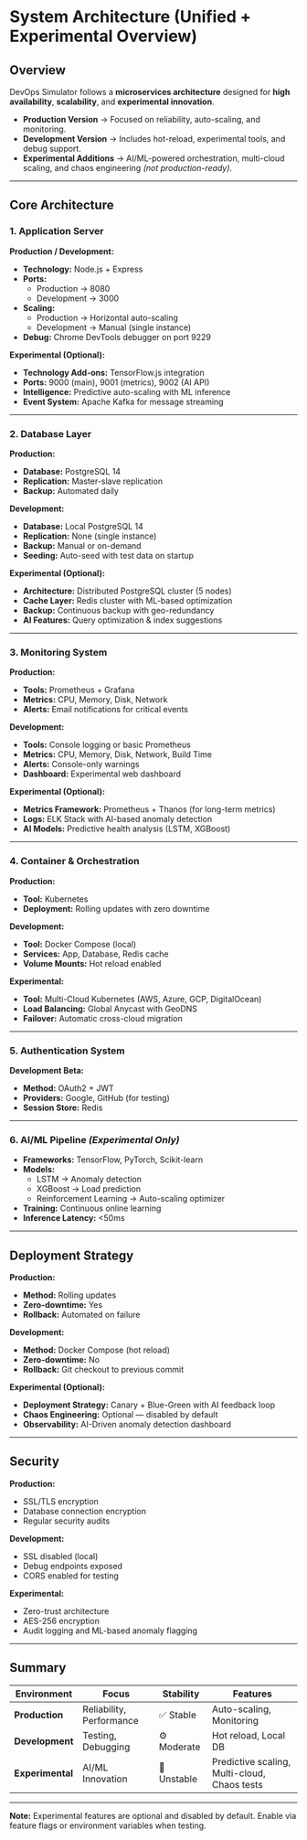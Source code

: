# System Architecture (Unified + Experimental Overview)

## Overview
DevOps Simulator follows a **microservices architecture** designed for **high availability**, **scalability**, and **experimental innovation**.

- **Production Version** → Focused on reliability, auto-scaling, and monitoring.  
- **Development Version** → Includes hot-reload, experimental tools, and debug support.  
- **Experimental Additions** → AI/ML-powered orchestration, multi-cloud scaling, and chaos engineering *(not production-ready)*.

---

## Core Architecture

### 1. Application Server

**Production / Development:**
- **Technology:** Node.js + Express  
- **Ports:**  
  - Production → 8080  
  - Development → 3000  
- **Scaling:**  
  - Production → Horizontal auto-scaling  
  - Development → Manual (single instance)  
- **Debug:** Chrome DevTools debugger on port 9229  

**Experimental (Optional):**
- **Technology Add-ons:** TensorFlow.js integration  
- **Ports:** 9000 (main), 9001 (metrics), 9002 (AI API)  
- **Intelligence:** Predictive auto-scaling with ML inference  
- **Event System:** Apache Kafka for message streaming  

---

### 2. Database Layer

**Production:**
- **Database:** PostgreSQL 14  
- **Replication:** Master-slave replication  
- **Backup:** Automated daily  

**Development:**
- **Database:** Local PostgreSQL 14  
- **Replication:** None (single instance)  
- **Backup:** Manual or on-demand  
- **Seeding:** Auto-seed with test data on startup  

**Experimental (Optional):**
- **Architecture:** Distributed PostgreSQL cluster (5 nodes)  
- **Cache Layer:** Redis cluster with ML-based optimization  
- **Backup:** Continuous backup with geo-redundancy  
- **AI Features:** Query optimization & index suggestions  

---

### 3. Monitoring System

**Production:**
- **Tools:** Prometheus + Grafana  
- **Metrics:** CPU, Memory, Disk, Network  
- **Alerts:** Email notifications for critical events  

**Development:**
- **Tools:** Console logging or basic Prometheus  
- **Metrics:** CPU, Memory, Disk, Network, Build Time  
- **Alerts:** Console-only warnings  
- **Dashboard:** Experimental web dashboard  

**Experimental (Optional):**
- **Metrics Framework:** Prometheus + Thanos (for long-term metrics)  
- **Logs:** ELK Stack with AI-based anomaly detection  
- **AI Models:** Predictive health analysis (LSTM, XGBoost)  

---

### 4. Container & Orchestration

**Production:**  
- **Tool:** Kubernetes  
- **Deployment:** Rolling updates with zero downtime  

**Development:**  
- **Tool:** Docker Compose (local)  
- **Services:** App, Database, Redis cache  
- **Volume Mounts:** Hot reload enabled  

**Experimental:**  
- **Tool:** Multi-Cloud Kubernetes (AWS, Azure, GCP, DigitalOcean)  
- **Load Balancing:** Global Anycast with GeoDNS  
- **Failover:** Automatic cross-cloud migration  

---

### 5. Authentication System

**Development Beta:**
- **Method:** OAuth2 + JWT  
- **Providers:** Google, GitHub (for testing)  
- **Session Store:** Redis  

---

### 6. AI/ML Pipeline *(Experimental Only)*
- **Frameworks:** TensorFlow, PyTorch, Scikit-learn  
- **Models:**  
  - LSTM → Anomaly detection  
  - XGBoost → Load prediction  
  - Reinforcement Learning → Auto-scaling optimizer  
- **Training:** Continuous online learning  
- **Inference Latency:** <50ms  

---

## Deployment Strategy

**Production:**
- **Method:** Rolling updates  
- **Zero-downtime:** Yes  
- **Rollback:** Automated on failure  

**Development:**
- **Method:** Docker Compose (hot reload)  
- **Zero-downtime:** No  
- **Rollback:** Git checkout to previous commit  

**Experimental (Optional):**
- **Deployment Strategy:** Canary + Blue-Green with AI feedback loop  
- **Chaos Engineering:** Optional — disabled by default  
- **Observability:** AI-Driven anomaly detection dashboard  

---

## Security

**Production:**
- SSL/TLS encryption  
- Database connection encryption  
- Regular security audits  

**Development:**
- SSL disabled (local)  
- Debug endpoints exposed  
- CORS enabled for testing  

**Experimental:**
- Zero-trust architecture  
- AES-256 encryption  
- Audit logging and ML-based anomaly flagging  

---

## Summary

| Environment | Focus | Stability | Features |
|--------------|--------|------------|-----------|
| **Production** | Reliability, Performance | ✅ Stable | Auto-scaling, Monitoring |
| **Development** | Testing, Debugging | ⚙️ Moderate | Hot reload, Local DB |
| **Experimental** | AI/ML Innovation | 🚧 Unstable | Predictive scaling, Multi-cloud, Chaos tests |

---

**Note:** Experimental features are optional and disabled by default. Enable via feature flags or environment variables when testing.
